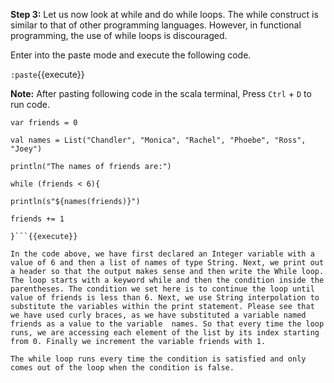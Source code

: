 **Step 3:** Let us now look at while and do while loops. The while construct is similar to that of other programming languages. However, in functional programming, the use of while loops is discouraged. 

Enter into the paste mode and execute the following code.

`:paste`{{execute}}

**Note:** After pasting following code in the scala terminal, Press  `Ctrl` + `D` to run code.

```
var friends = 0

val names = List("Chandler", "Monica", "Rachel", "Phoebe", "Ross", "Joey")

println("The names of friends are:")

while (friends < 6){

println(s"${names(friends)}")

friends += 1

}```{{execute}}

In the code above, we have first declared an Integer variable with a value of 6 and then a list of names of type String. Next, we print out a header so that the output makes sense and then write the While loop. The loop starts with a keyword while and then the condition inside the parentheses. The condition we set here is to continue the loop until value of friends is less than 6. Next, we use String interpolation to substitute the variables within the print statement. Please see that we have used curly braces, as we have substituted a variable named friends as a value to the variable  names. So that every time the loop runs, we are accessing each element of the list by its index starting from 0. Finally we increment the variable friends with 1.

The while loop runs every time the condition is satisfied and only comes out of the loop when the condition is false.